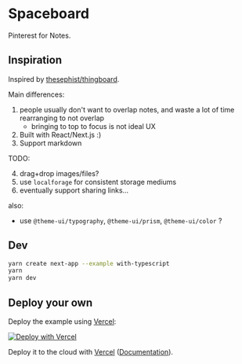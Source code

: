 # Spaceboard

Pinterest for Notes.

## Inspiration

Inspired by [thesephist/thingboard](https://github.com/thesephist/thingboard).

Main differences:

1. people usually don't want to overlap notes, and waste a lot of time rearranging to not overlap
   - bringing to top to focus is not ideal UX
2. Built with React/Next.js :)
3. Support markdown

TODO:

4. drag+drop images/files?
5. use `localforage` for consistent storage mediums
6. eventually support sharing links...

also:

- use `@theme-ui/typography`, `@theme-ui/prism`, `@theme-ui/color` ?

## Dev

```bash
yarn create next-app --example with-typescript
yarn
yarn dev
```

## Deploy your own

Deploy the example using [Vercel](https://vercel.com):

[![Deploy with Vercel](https://vercel.com/button)](https://vercel.com/import/project?template=https://github.com/vercel/next.js/tree/canary/examples/with-typescript)

Deploy it to the cloud with [Vercel](https://vercel.com/import?filter=next.js&utm_source=github&utm_medium=readme&utm_campaign=next-example) ([Documentation](https://nextjs.org/docs/deployment)).
